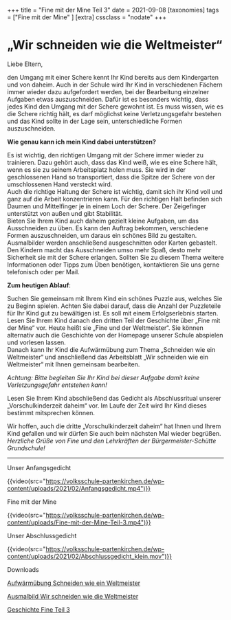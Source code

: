 +++
title = "Fine mit der Mine Teil 3"
date = 2021-09-08
[taxonomies]
tags = ["Fine mit der Mine" ]
[extra]
cssclass = "nodate"
+++

# **„Wir schneiden wie die Weltmeister“[](http://www.volksschule-partenkirchen.de/downloads/Vorschulprojekt_Videos/Elterninformation%204%20Vorschulkinderzeit%20daheim.pdf)**

Liebe Eltern,

den Umgang mit einer Schere kennt Ihr Kind bereits aus dem Kindergarten und von daheim. Auch in der Schule wird Ihr Kind in verschiedenen Fächern immer wieder dazu aufgefordert werden, bei der Bearbeitung einzelner Aufgaben etwas auszuschneiden. Dafür ist es besonders wichtig, dass jedes Kind den Umgang mit der Schere gewohnt ist. Es muss wissen, wie es die Schere richtig hält, es darf möglichst keine Verletzungsgefahr bestehen und das Kind sollte in der Lage sein, unterschiedliche Formen auszuschneiden. 

**Wie genau kann ich mein Kind dabei unterstützen?**

Es ist wichtig, den richtigen Umgang mit der Schere immer wieder zu trainieren. Dazu gehört auch, dass das Kind weiß, wie es eine Schere hält, wenn es sie zu seinem Arbeitsplatz holen muss. Sie wird in der geschlossenen Hand so transportiert, dass die Spitze der Schere von der umschlossenen Hand versteckt wird.  
Auch die richtige Haltung der Schere ist wichtig, damit sich ihr Kind voll und ganz auf die Arbeit konzentrieren kann. Für den richtigen Halt befinden sich Daumen und Mittelfinger je in einem Loch der Schere. Der Zeigefinger unterstützt von außen und gibt Stabilität.  
Bieten Sie Ihrem Kind auch daheim gezielt kleine Aufgaben, um das Ausschneiden zu üben. Es kann den Auftrag bekommen, verschiedene Formen auszuschneiden, um daraus ein schönes Bild zu gestalten. Ausmalbilder werden anschließend ausgeschnitten oder Karten gebastelt. Den Kindern macht das Ausschneiden umso mehr Spaß, desto mehr Sicherheit sie mit der Schere erlangen. Sollten Sie zu diesem Thema weitere Informationen oder Tipps zum Üben benötigen, kontaktieren Sie uns gerne telefonisch oder per Mail.

**Zum heutigen Ablauf**:

Suchen Sie gemeinsam mit Ihrem Kind ein schönes Puzzle aus, welches Sie zu Beginn spielen. Achten Sie dabei darauf, dass die Anzahl der Puzzleteile für Ihr Kind gut zu bewältigen ist. Es soll mit einem Erfolgserlebnis starten.  
Lesen Sie Ihrem Kind danach den dritten Teil der Geschichte über „Fine mit der Mine“ vor. Heute heißt sie „Fine und der Weltmeister“. Sie können alternativ auch die Geschichte von der Homepage unserer Schule abspielen und vorlesen lassen.  
Danach kann Ihr Kind die Aufwärmübung zum Thema „Schneiden wie ein Weltmeister“ und anschließend das Arbeitsblatt „Wir schneiden wie ein Weltmeister“ mit Ihnen gemeinsam bearbeiten. 

_Achtung: Bitte begleiten Sie Ihr Kind bei dieser Aufgabe damit keine Verletzungsgefahr entstehen kann!_

Lesen Sie Ihrem Kind abschließend das Gedicht als Abschlussritual unserer  
„Vorschulkinderzeit daheim“ vor. Im Laufe der Zeit wird Ihr Kind dieses bestimmt mitsprechen können.  

Wir hoffen, auch die dritte „Vorschulkinderzeit daheim“ hat Ihnen und Ihrem Kind gefallen und wir dürfen Sie auch beim nächsten Mal wieder begrüßen.  
_Herzliche Grüße von Fine und den Lehrkräften der Bürgermeister-Schütte Grundschule!_

* * *


Unser Anfangsgedicht

{{video(src="https://volksschule-partenkirchen.de/wp-content/uploads/2021/02/Anfangsgedicht.mp4")}}

Fine mit der Mine

{{video(src="https://volksschule-partenkirchen.de/wp-content/uploads/Fine-mit-der-Mine-Teil-3.mp4")}}

Unser Abschlussgedicht

{{video(src="https://volksschule-partenkirchen.de/wp-content/uploads/2021/02/Abschlussgedicht_klein.mov")}}

Downloads

[Aufwärmübung Schneiden wie ein Weltmeister](https://volksschule-partenkirchen.de/wp-content/uploads/Aufwärmübung-Schneiden-wie-ein-Weltmeister.pdf)

[Ausmalbild Wir schneiden wie die Weltmeister](https://volksschule-partenkirchen.de/wp-content/uploads/Ausmalbild-Wir-schneiden-wie-die-Weltmeister.pdf)

[Geschichte Fine Teil 3](https://volksschule-partenkirchen.de/wp-content/uploads/Geschichte-Fine-Teil-3.pdf)
